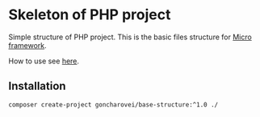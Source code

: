 # Skeleton of PHP project

Simple structure of PHP project.
This is the basic files structure for [Micro framework](https://github.com/goncharovei/framework). 

How to use see [here](https://github.com/goncharovei/framework/blob/master/README.md).

## Installation
`composer create-project goncharovei/base-structure:^1.0 ./`